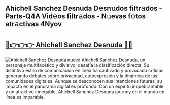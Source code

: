 ## Ahichell Sanchez Desnuda D𝚎sn𝚞dos filtr𝚊dos - Parts-Q4A Vid𝚎os filtr𝚊dos - N𝚞evas f𝚘tos atr𝚊ctivas 4Nyov

# <h2><a href="http://mb7d6rb.tromn.icu/?c=Ahichell+Sanchez+Desnuda">🔗👉👉👉 Ahichell Sanchez Desnuda 🔗🔗</a></h2>

[![Ahichell Sanchez Desnuda nuevo](https://i.imgur.com/pEAQMta.gif)](http://mb7d6rb.tromn.icu/?c=Ahichell+Sanchez+Desnuda)
Ahichell Sanchez Desnuda, un personaje multifacético y divisivo, desafía la clasificación directa. Su distintivo estilo de comunicación en línea ha cautivado y provocado críticas, generando debates sobre privacidad, autoexpresión y la dinámica de las comunidades digitales. Aunque se desconocen sus intenciones futuras, su impacto en el panorama digital es profundo. Con un espíritu inquebrantable y un atractivo innegable, Ahichell Sanchez Desnuda journey en el mundo en línea es imparable.
